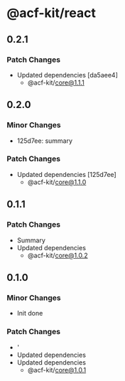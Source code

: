 # @acf-kit/react

## 0.2.1

### Patch Changes

- Updated dependencies [da5aee4]
  - @acf-kit/core@1.1.1

## 0.2.0

### Minor Changes

- 125d7ee: summary

### Patch Changes

- Updated dependencies [125d7ee]
  - @acf-kit/core@1.1.0

## 0.1.1

### Patch Changes

- Summary
- Updated dependencies
  - @acf-kit/core@1.0.2

## 0.1.0

### Minor Changes

- Init done

### Patch Changes

- '
- Updated dependencies
- Updated dependencies
  - @acf-kit/core@1.0.1
